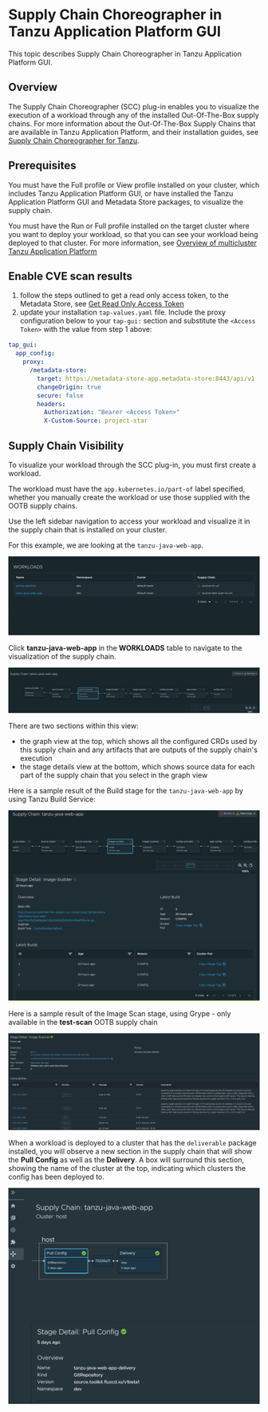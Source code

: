 # Supply Chain Choreographer in Tanzu Application Platform GUI

This topic describes Supply Chain Choreographer in Tanzu Application Platform GUI.


## <a id="overview"></a> Overview

The Supply Chain Choreographer (SCC) plug-in enables you to visualize the execution of a workload
through any of the installed Out-Of-The-Box supply chains.
For more information about the Out-Of-The-Box Supply Chains that are available in
Tanzu Application Platform, and their installation guides, see [Supply Chain Choreographer for Tanzu](../../scc/about.md).


## <a id="prerequisites"></a> Prerequisites

You must have the Full profile or View profile installed on your cluster, which includes
Tanzu Application Platform GUI, or have installed the Tanzu Application Platform GUI and Metadata Store packages, to visualize the supply chain.

You must have the Run or Full profile installed on the target cluster where you want to deploy your workload, so that you can see your workload being deployed to that cluster. For more information, see [Overview of multicluster Tanzu Application Platform](../../multicluster/about.md)

## <a id="scan"></a> Enable CVE scan results

1. follow the steps outlined to get a read only access token, to the Metadata Store, see [Get Read Only Access Token](../../scst-store/create-service-account-access-token.md#a-idro-serv-acctsaread-only-service-account)
2. update your installation `tap-values.yaml` file.  Include the proxy configuration below to your `tap-gui:` section and substitute the `<Access Token>` with the value from step 1 above: 

```yaml
tap_gui:
  app_config:
    proxy:
      /metadata-store:
        target: https://metadata-store-app.metadata-store:8443/api/v1
        changeOrigin: true
        secure: false
        headers:
          Authorization: "Bearer <Access Token>"
          X-Custom-Source: project-star 
```        

## <a id="sc-visibility"></a> Supply Chain Visibility

To visualize your workload through the SCC plug-in, you must first create a workload.

The workload must have the `app.kubernetes.io/part-of` label specified, whether you manually create
the workload or use those supplied with the OOTB supply chains.

Use the left sidebar navigation to access your workload and visualize it in the supply chain that is
installed on your cluster.

For this example, we are looking at the `tanzu-java-web-app`.

![Screen Shot of Workloads](./images/workloads.png)

Click **tanzu-java-web-app** in the **WORKLOADS** table to navigate to the visualization of the
supply chain.

![Screen Shot of Supply Chain Visualization](./images/visual-sc.png)

There are two sections within this view:

- the graph view at the top, which shows all the configured CRDs used by this supply chain and any artifacts that are outputs of the supply chain's execution
- the stage details view at the bottom, which shows source data for each part of the supply chain that you select in the graph view

Here is a sample result of the Build stage for the `tanzu-java-web-app` by using Tanzu Build Service:

![Screen Shot of Build Stage](./images/build-stage-sample.png)

Here is a sample result of the Image Scan stage, using Grype - only available in the **test-scan** OOTB supply chain

![Supply Chain CVEs](./images/scc-scan.png)


When a workload is deployed to a cluster that has the `deliverable` package installed, you will observe a new section in the supply chain that will show the **Pull Config** as well as the **Delivery**. A box will surround this section, showing the name of the cluster at the top, indicating which clusters the config has been deployed to.

<img width="751" alt="Pull Config" src="./images/pull-config.png">
